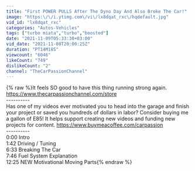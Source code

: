 ```yaml
---
title: "First POWER PULLS After The Dyno Day And Also Broke The Car!"
image: "https:\/\/i.ytimg.com\/vi\/lx8dqat_rxc\/hqdefault.jpg"
vid_id: "lx8dqat_rxc"
categories: "Autos-Vehicles"
tags: ["turbo miata","turbo","boosted"]
date: "2021-11-09T05:33:30+03:00"
vid_date: "2021-11-08T20:00:25Z"
duration: "PT14M18S"
viewcount: "6046"
likeCount: "749"
dislikeCount: "2"
channel: "TheCarPassionChannel"
---
```

{% raw %}It feels SO good to have this thing running strong again. <br /><a rel="nofollow" target="blank" href="https://www.thecarpassionchannel.com/store">https://www.thecarpassionchannel.com/store</a><br />----------<br />Has one of my videos ever motivated you to head into the garage and finish your project or saved you hundreds of dollars in labor? Consider buying me a gallon of E85! It helps support creating new videos and funding new projects for content. <a rel="nofollow" target="blank" href="https://www.buymeacoffee.com/carpassion">https://www.buymeacoffee.com/carpassion</a><br />----------<br />0:00 Intro<br />1:42 Driving / Tuning<br />6:33 Breaking The Car<br />7:46 Fuel System Explanation<br />12:25 NEW Motivational Moving Parts{% endraw %}
